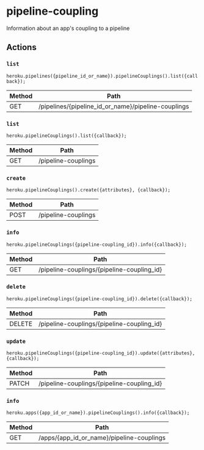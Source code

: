 # pipeline-coupling

Information about an app's coupling to a pipeline

## Actions

### `list`

`heroku.pipelines({pipeline_id_or_name}).pipelineCouplings().list({callback});`

Method | Path
--- | ---
GET | /pipelines/{pipeline_id_or_name}/pipeline-couplings

### `list`

`heroku.pipelineCouplings().list({callback});`

Method | Path
--- | ---
GET | /pipeline-couplings

### `create`

`heroku.pipelineCouplings().create({attributes}, {callback});`

Method | Path
--- | ---
POST | /pipeline-couplings

### `info`

`heroku.pipelineCouplings({pipeline-coupling_id}).info({callback});`

Method | Path
--- | ---
GET | /pipeline-couplings/{pipeline-coupling_id}

### `delete`

`heroku.pipelineCouplings({pipeline-coupling_id}).delete({callback});`

Method | Path
--- | ---
DELETE | /pipeline-couplings/{pipeline-coupling_id}

### `update`

`heroku.pipelineCouplings({pipeline-coupling_id}).update({attributes}, {callback});`

Method | Path
--- | ---
PATCH | /pipeline-couplings/{pipeline-coupling_id}

### `info`

`heroku.apps({app_id_or_name}).pipelineCouplings().info({callback});`

Method | Path
--- | ---
GET | /apps/{app_id_or_name}/pipeline-couplings

